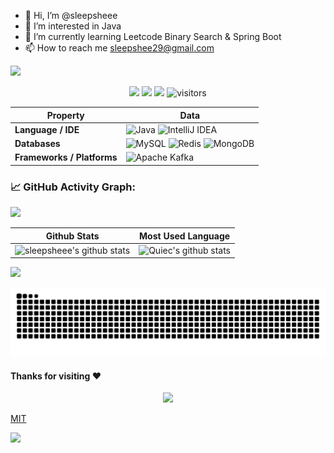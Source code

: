 - 👋 Hi, I’m @sleepsheee
- 👀 I’m interested in Java
- 🌱 I’m currently learning Leetcode Binary Search & Spring Boot
- 📫 How to reach me sleepshee29@gmail.com


![](assets/Bottom_up.svg)

<!--   my-icons -->
<p align="center">
    <a href="https://github.com/sleepsheee/sleepsheee"><img src="https://img.shields.io/badge/status-updating-brightgreen.svg"></a>
    <a href="https://github.com/sleepsheee/sleepsheee/graphs/contributors"><img src="https://img.shields.io/github/contributors/sleepsheee/sleepsheee?color=blue"></a>
<!--     <a href="https://github.com/sleepsheee/sleepsheee/stargazers"><img src="https://img.shields.io/github/stars/sleepsheee/sleepsheee?logo=github"></a> -->
    <a href="https://github.com/sleepsheee/sleepsheee/network/members"><img src="https://img.shields.io/github/forks/sleepsheee/sleepsheee.svg?color=blue&logo=github"></a>
    <img src="https://visitor-badge.laobi.icu/badge?page_id=sleepsheee.sleepsheee" alt="visitors"/>   
</p>





| Property                                        | Data                                                                                                                                                                                                                                                                                                                                                                                                                                                                                                                                                                                                                                                                                                                                                                                                                                                                                                                                                                                                                                                                                                                                                                                                                                                                                                                                                                                                                                                                                                                                                                                                                                                                                                                                                                                                            |
|-------------------------------------------------|-----------------------------------------------------------------------------------------------------------------------------------------------------------------------------------------------------------------------------------------------------------------------------------------------------------------------------------------------------------------------------------------------------------------------------------------------------------------------------------------------------------------------------------------------------------------------------------------------------------------------------------------------------------------------------------------------------------------------------------------------------------------------------------------------------------------------------------------------------------------------------------------------------------------------------------------------------------------------------------------------------------------------------------------------------------------------------------------------------------------------------------------------------------------------------------------------------------------------------------------------------------------------------------------------------------------------------------------------------------------------------------------------------------------------------------------------------------------------------------------------------------------------------------------------------------------------------------------------------------------------------------------------------------------------------------------------------------------------------------------------------------------------------------------------------------------|
| **Language / IDE**                              | ![Java](https://img.shields.io/badge/java-%23ED8B00.svg?style=for-the-badge&logo=openjdk&logoColor=white) ![IntelliJ IDEA](https://img.shields.io/badge/IntelliJIDEA-000000.svg?style=for-the-badge&logo=intellij-idea&logoColor=white)                                                                                                                                                                                                                                                                                                                                                                                                                                                                                                                                                                                                                                                                                                                                                                                                                                                                                                                                                                                                                                                                                                                                                                                                                                         |
| **Databases**                                   | ![MySQL](https://img.shields.io/badge/mysql-4479A1.svg?style=for-the-badge&logo=mysql&logoColor=white) ![Redis](https://img.shields.io/badge/redis-%23DD0031.svg?style=for-the-badge&logo=redis&logoColor=white)  ![MongoDB](https://img.shields.io/badge/MongoDB-%234ea94b.svg?style=for-the-badge&logo=mongodb&logoColor=white)                                                                                                                                                                                                                                                                                                                                                                                                                                                                                                                                                                                    |
| **Frameworks / Platforms** | ![Apache Kafka](https://img.shields.io/badge/Apache%20Kafka-000?style=for-the-badge&logo=apachekafka) |





### 📈 GitHub Activity Graph:
[![](https://github-readme-activity-graph.cyclic.app/graph?username=sleepsheee&theme=github-compact)](https://github.com/xpssssss/github-readme-activity-graph)

| Github Stats                                                                                                                                       | Most Used Language                                                                                                                         |
|-----------------------------------------------------------------------------------------------------------------------------------------|---------------------------------------------------------------------------------------------------------------------------|
| ![sleepsheee's github stats](https://github-readme-stats.vercel.app/api?username=sleepsheee&show_icons=true&theme=radical&include_all_commits=true) | ![Quiec's github stats](https://github-readme-stats.vercel.app/api/top-langs/?username=sleepsheee&theme=radical&layout=compact) |

<!--   profile-green-animate -->
![](./profile-3d-contrib/profile-green-animate.svg)

<!--   grid-snake -->
![](https://github.com/BEPb/BEPb/blob/output/github-contribution-grid-snake.svg)

#### Thanks for visiting :heart:

<p align="center"> 
<img src="https://profile-counter.glitch.me/sleepsheee/count.svg">  

[MIT](LICENSE)


</p>

![](assets/Bottom_down.svg)

<!---
sleepsheee/sleepsheee is a ✨ special ✨ repository because its `README.md` (this file) appears on your GitHub profile.
You can click the Preview link to take a look at your changes.
--->
